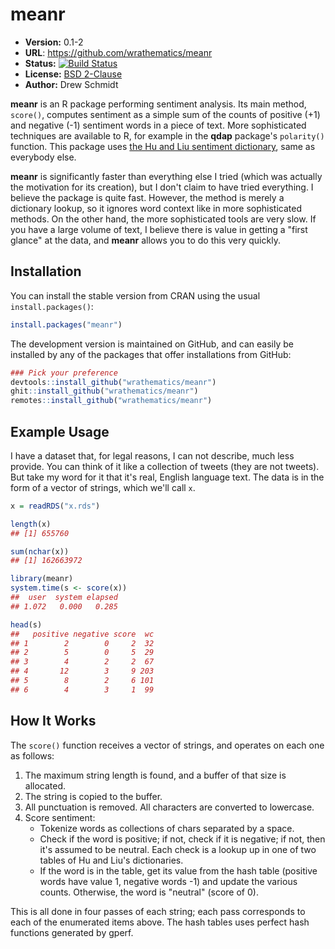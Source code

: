 # meanr

* **Version:** 0.1-2
* **URL**: https://github.com/wrathematics/meanr
* **Status:** [![Build Status](https://travis-ci.org/wrathematics/meanr.png)](https://travis-ci.org/wrathematics/meanr)
* **License:** [BSD 2-Clause](http://opensource.org/licenses/BSD-2-Clause)
* **Author:** Drew Schmidt


**meanr** is an R package performing sentiment analysis.  Its main method, `score()`, computes sentiment as a simple sum of the counts of positive (+1) and negative (-1) sentiment words in a piece of text.  More sophisticated techniques are available to R, for example in the **qdap** package's `polarity()` function.  This package uses [the Hu and Liu sentiment dictionary](https://www.cs.uic.edu/~liub/FBS/sentiment-analysis.html), same as everybody else.

**meanr** is significantly faster than everything else I tried (which was actually the motivation for its creation), but I don't claim to have tried everything.  I believe the package is quite fast.  However, the method is merely a dictionary lookup, so it ignores word context like in more sophisticated methods.  On the other hand, the more sophisticated tools are very slow.  If you have a large volume of text, I believe there is value in getting a "first glance" at the data, and **meanr** allows you to do this very quickly.



## Installation

 You can install the stable version from CRAN using the usual `install.packages()`:

```r
install.packages("meanr")
``` 

The development version is maintained on GitHub, and can easily be installed by any of the packages that offer installations from GitHub:

```r
### Pick your preference
devtools::install_github("wrathematics/meanr")
ghit::install_github("wrathematics/meanr")
remotes::install_github("wrathematics/meanr")
```



## Example Usage

I have a dataset that, for legal reasons, I can not describe, much less provide.  You can think of it like a collection of tweets (they are not tweets).  But take my word for it that it's real, English language text.  The data is in the form of a vector of strings, which we'll call `x`.

```r
x = readRDS("x.rds")

length(x)
## [1] 655760

sum(nchar(x))
## [1] 162663972

library(meanr)
system.time(s <- score(x))
##  user  system elapsed 
## 1.072   0.000   0.285 

head(s)
##   positive negative score  wc
## 1        2        0     2  32
## 2        5        0     5  29
## 3        4        2     2  67
## 4       12        3     9 203
## 5        8        2     6 101
## 6        4        3     1  99
```



## How It Works

The `score()` function receives a vector of strings, and operates on each one as follows:

1. The maximum string length is found, and a buffer of that size is allocated.
2. The string is copied to the buffer.
3. All punctuation is removed. All characters are converted to lowercase.
4. Score sentiment:
    - Tokenize words as collections of chars separated by a space.
    - Check if the word is positive; if not, check if it is negative; if not, then it's assumed to be neutral.  Each check is a lookup up in one of two tables of Hu and Liu's dictionaries.
    - If the word is in the table, get its value from the hash table (positive words have value 1, negative words -1) and update the various counts.  Otherwise, the word is "neutral" (score of 0).

This is all done in four passes of each string; each pass corresponds to each of the enumerated items above.  The hash tables uses perfect hash functions generated by gperf.
